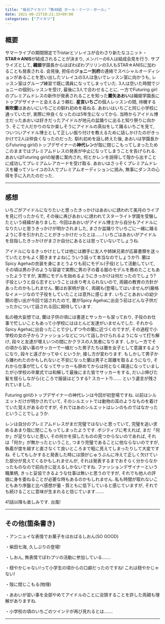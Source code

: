```yaml
---
title: "毎日アイカツ!「第40話 ガール・ミーツ・ガール」"
date: 2021-06-21T10:21:33+09:00
categories: ["アイカツ"]
---
```

## 概要

サマーライブの期間限定でTristarとソレイユが合わさり新たなユニット・**STAR☆ANIS**が結成されることが決まり, メンバーの6人は結成会見を行う. サプライズとして, **織姫**学園長からはぽわぽわプリリンの3人もSTAR☆ANISに加わることも発表される. 会見後, 担任の**ジョニー別府**の連絡でスペシャルオーディションがあることを思い出したソレイユの3人は急いでレッスン室に向かうも, レッスン室はグループ練習で既に満員になってしまっていた. 3人は空いた時間でジョニーの個別レッスンを受け, 最後に3人で合わせることに. 一方でFuturing girlのプレミアムドレスの新作が発表されることを知った**霧矢あおい**は織姫学園長にトップデザイナーと会えるよう頼む. **星宮いちご**の個人レッスンの間, 待機する**紫吹蘭**はあおいにいちごとの馴れ初めを尋ねる. あおいはいちごと同じ小学校に通っていたが, 実際に仲良くなったのは5年生になってから. 当時からアイドル博士だったあおいは好きだったアイドルが地元の盆踊りに出ると知り祭りに向かう. そこで人だかりのなか楽しそうにアイドルの真似をして踊るいちごを見て, ついついアイドル博士として正しい振り付けを教えるために話しかけたのがきっかけで2人は仲良くなったのだった. 馴れ初めを話し終えた後, あおいは学園長からFuturing girlのトップデザイナーの**神代レン**が殻に閉じこもってしまったためこのままではプレミアムドレスの発表が中止になってしまうことを告げられる. あおいはFuturing girlの秘書に案内され, 何とかレンを説得して殻から出すことに成功してプレミアムレアカードを受け取る. あおいはさっそくプレミアムドレスを纏ってソレイユの3人でプレミアムオーディションに挑み, 無事にダンスの心得を手に入れたのだった.

***

## 感想

いちごがアイドルになりたいと思ったきっかけはあおいに誘われて美月のライブを見に行ったからで, その後に再びあおいに誘われてスターライト学園を受験したという経緯がありました. 今回はあおいがアイドル博士から自分もアイドルになりたいと思うきっかけが明かされました, まさか盆踊りでいちごに一緒に踊るように手を引かれたことがきっかけだったとは……! いちごはあおいがアイドルを目指したきっかけがまさか自分にあるとは思っていないでしょうね.

アイドルになるきっかけとしては他には勝手に友人や姉妹兄弟が応募書類を送っていたとかもよく聞きますよね(こういう話って本当なのでしょうか?). 蘭はSpicy Agehaの衣装を身にまとうよりも前にモデル(子役)として活動していて, その頃は男の子のような容姿で実際に男の子の着る服のモデルを務めたこともあったようですが, 実際にモデルを始めるようにきっかけは何だったのでしょう? 子役というと自ら志すということは余り考えられないので, 両親の教育の方針があったのかもしれません. 蘭はお家柄が良く, 両親も(登場してはいませんが)厳格なイメージなので子役をしていたことは意外に感じます. いちごとあおいの幼少期の思い出が今回で話されたので, 蘭がSpicy Agehaに出会う前はどんな子供だったかについて話される回に期待しています.

私の極大妄想では, 蘭は子供の頃には書道とサッカーも習っており, 子役のお仕事で忙しいこともあって小学校にはほとんど友達がいませんでした. それからSpicy Agehaに出会ったことで少しずつ今の蘭に近づくのですが, その過程で小学校の女の子からファッションなどについて話しかけられるようになって打ち解け, 段々と友達が増えいつの間にかクラスの人気者になります. しかし一方でその頃から習い事のサッカーで一緒だった男子たちは蘭を女子として意識するようになり, 段々と遠ざかってゆくというか, 接し方が変わります. もしかして男子から嫌われたのかもしれないと不安になった蘭は男子と距離を取るようになり, それから仕事が忙しくなってサッカーも辞めてからは何となく疎遠になっていましたが小学校の卒業式では和解して最後にまた皆でサッカーをする, だいぶ伸びた髪を揺らしながら(ところで服装はどうする? スカート?)……. という遺言が残されていました.  

Futuring girlのトップデザイナーの神代レンは今回が初登場ですね. 以前はシルエットだけが明かされていて, そのシルエットでは動物の耳のようなものを着けていた覚えがあるのですが, それではあのシルエットはレンのものではなかったということでしょうか.

レンは自分のプレミアムドレスがまだ完璧ではないと思っていて, 完璧を追い求めるあまり殻に閉じこもってしまったようです. ポジティブに考えれば, まだ「何か」が足りないと思い, その何かを探したものの見つからないのであれば, それは「何か」が無かったということ, つまり完璧であることに他ならないのですが, 執着が度を越すと直さなくて良いところまで粗に見えてしまったりして大変ですね. そしてもしかすると発表した時には頭がじゅうぶんに冷えて正しく欠けていた部分が見えてくるかもしれませんが, それは発表するまでおそらく分からなかったものなので前向きに捉えるしかないですね. ファッションデザイナーという職業柄, きっと妥協できるような仕事は無いと思うのですが, それでも他人の評価に身を委ねることが必要な時もあるのかもしれません. 私も時間が取れないこともあり序盤と比べ感想が量・質ともに低下していると感じていますが, それでも続けることに意味が生まれると信じています…….

41話以降も楽しみです. 台風!

***

## その他(箇条書き)

・アンニュイな表情でお菓子をほおばるしおん(SO GOOD)

・柴田七海, 久しぶりの登場!

・しおん, 無表情でぽわプリの活動に参加している…….

・穏やかじゃない!って小学生の頃からの口癖だったのですね! これは穏やかじゃない!

・殻に閉じこもる(物理)

・あおいが習い事を全部やめてアイドルのことに没頭することを許した両親も理解がありますね.

・小学校の頃のいちごのツインテが再び見れるとは…….

***
